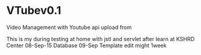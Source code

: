 # VTubev0.1
Video Management with Youtube api upload from

This is my during testing at home with jstl and servlet after learn at
KSHRD Center 08-Sep-15 Database 09-Sep Template edit might 1week
